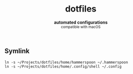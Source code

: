 <h1 align="center">dotfiles</h1>
<p align="center">
  <b>automated configurations</b><br/>
  <sub>compatible with macOS</sub>
</p>
<br />

## Symlink

```shell
ln -s ~/Projects/dotfiles/home/hammerspoon ~/.hammerspoon
ln -s ~/Projects/dotfiles/home/.config/shell ~/.config
```